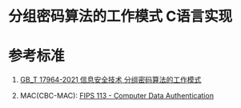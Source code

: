 # 分组密码算法的工作模式 C语言实现

# 参考标准

1. [GB_T 17964-2021 信息安全技术 分组密码算法的工作模式](https://std.samr.gov.cn/gb/search/gbDetailed?id=CE1E6A1DD5D058F6E05397BE0A0A68DF)

2. MAC(CBC-MAC): [FIPS 113 - Computer Data Authentication](https://csrc.nist.rip/publications/fips/fips113/fips113.html)
